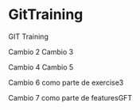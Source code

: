 # GitTraining
GIT Training

Cambio 2
Cambio 3

Cambio 4
Cambio 5

Cambio 6 como parte de exercise3

Cambio 7 como parte de featuresGFT

